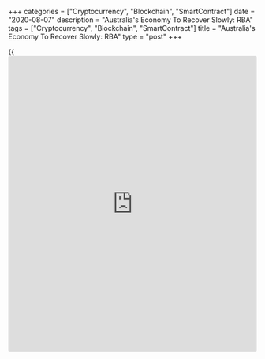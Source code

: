+++
categories = ["Cryptocurrency", "Blockchain", "SmartContract"]
date = "2020-08-07"
description = "Australia's Economy To Recover Slowly: RBA"
tags = ["Cryptocurrency", "Blockchain", "SmartContract"]
title = "Australia's Economy To Recover Slowly: RBA"
type = "post"
+++

{{<iframe id="large-banner" src="https://www.bounty.group/#slide=13.0" width="100%" height="600" scrolling="no" style="border: 0px solid rgb(216, 221, 230); border-radius: 3px;">}}

Australia's [economy][1] is set to log a slow recovery given the ongoing
spread of the coronavirus and the response to contain it, the Reserve
Bank of Australia said in its quarterly Statement on Monetary Policy,
released Friday.  
  
According to baseline scenario of RBA, GDP is expected to contract by
around 6 percent over the year to December 2020, but then grow by around
5 percent over 2021.

The outlook for 2020 was largely unchanged from the previous projection
but downgraded the projection for 2021 from 6 percent.

"We now think that, even though the initial contraction was smaller, the
subsequent recovery is likely to be more protracted and progress on
reducing unemployment will be slower," Luci Ellis, RBA Assistant
Governor, said.

"The recovery is expected to be slow and uneven, and GDP will probably
take several years to return to the trend path expected prior to the
virus outbreak," Ellis said.

The recent outbreak of the [coronavirus][2] in Victoria and the
associated introduction of restrictions on activity are likely to reduce
national GDP growth by at least 2 percentage points in the September
quarter.

A contraction in demand represents an enormous shock to the labor
market, Ellis noted.

The unemployment rate is expected to rise to almost 10 percent over the
next six months and gradually decline to around 7 percent over the
latter part of the forecast period.

Underlying inflation is expected to remain below 2 percent over the next
couple of years.

For comments and feedback [contact](https://www.playgroundfx.com/contact/): editorial@rtt[news](https://www.letsplayfx.com/blog/forex-news-website/).com

[Economic News][1]

 **What parts of the world are seeing the best (and worst) economic
performances lately? Click[here][3] to check out our [Econ Scorecard][3]
and find out! See up-to-the-moment [ranking](https://www.playgroundfx.com/blog/crypto-exchange-ranking/)s for the best and worst
performers in [GDP][4], [unemployment rate][5], [inflation][3] and much
more.**

   1. www.rtt[news](https://www.letsplayfx.com/blog/forex-news-website/).com/Content/EconomicNews.aspx
   2. www.rtt[news](https://www.letsplayfx.com/blog/forex-news-website/).com/list/coronavirus.aspx
   3. www.rtt[news](https://www.letsplayfx.com/blog/forex-news-website/).com/economic-scorecard/world-rank/CPI/highest-performance.aspx
   4. www.rtt[news](https://www.letsplayfx.com/blog/forex-news-website/).com/economic-scorecard/world-rank/GDP/highest-performance.aspx
   5. www.rtt[news](https://www.letsplayfx.com/blog/forex-news-website/).com/economic-scorecard/world-rank/unemployment-rate/lowest-performance.aspx